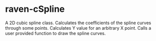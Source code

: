 raven-cSpline
=============

A 2D cubic spline class.  Calculates the coefficients of the spline curves through some points.  Calculates Y value for an arbitrary X point.  Calls
a user provided function to draw the spline curves.